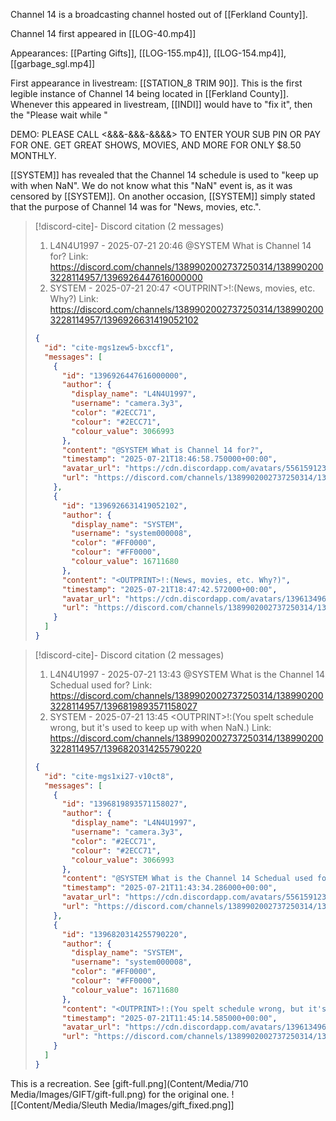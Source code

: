 Channel 14 is a broadcasting channel hosted out of [[Ferkland County]]. 

Channel 14 first appeared in [[LOG-40.mp4]]


Appearances: [[Parting Gifts]], [[LOG-155.mp4]], [[LOG-154.mp4]], [[garbage_sgl.mp4]]

First appearance in livestream: [[STATION_8 TRIM 90]]. This is the first legible instance of Channel 14 being located in [[Ferkland County]]. Whenever this appeared in livestream, [[INDI]] would have to "fix it", then the "Please wait while "


DEMO: PLEASE CALL \<&&&-&&&-&&&&\> TO ENTER YOUR SUB PIN OR PAY FOR ONE. GET GREAT SHOWS, MOVIES, AND MORE FOR ONLY $8.50 MONTHLY.

[[SYSTEM]] has revealed that the Channel 14 schedule is used to "keep up with when NaN"<!-- discord-cite:cite-mgs1xi27-v10ct8 -->. We do not know what this "NaN" event is, as it was censored by [[SYSTEM]]. On another occasion, [[SYSTEM]] simply stated that the purpose of Channel 14 was for "News, movies, etc."<!-- discord-cite:cite-mgs1zew5-bxccf1 -->.

> [!discord-cite]- Discord citation (2 messages)
> 1. L4N4U1997 - 2025-07-21 20:46
>     @SYSTEM What is Channel 14 for?
>     Link: https://discord.com/channels/1389902002737250314/1389902003228114957/1396926447616000000
> 2. SYSTEM - 2025-07-21 20:47
>     &lt;OUTPRINT&gt;!:(News, movies, etc. Why?)
>     Link: https://discord.com/channels/1389902002737250314/1389902003228114957/1396926631419052102
>
> ```json
> {
>   "id": "cite-mgs1zew5-bxccf1",
>   "messages": [
>     {
>       "id": "1396926447616000000",
>       "author": {
>         "display_name": "L4N4U1997",
>         "username": "camera.3y3",
>         "color": "#2ECC71",
>         "colour": "#2ECC71",
>         "colour_value": 3066993
>       },
>       "content": "@SYSTEM What is Channel 14 for?",
>       "timestamp": "2025-07-21T18:46:58.750000+00:00",
>       "avatar_url": "https://cdn.discordapp.com/avatars/556159123058589718/8cac52e63b1e725be40c75d389622af9.png?size=1024",
>       "url": "https://discord.com/channels/1389902002737250314/1389902003228114957/1396926447616000000"
>     },
>     {
>       "id": "1396926631419052102",
>       "author": {
>         "display_name": "SYSTEM",
>         "username": "system000008",
>         "color": "#FF0000",
>         "colour": "#FF0000",
>         "colour_value": 16711680
>       },
>       "content": "<OUTPRINT>!:(News, movies, etc. Why?)",
>       "timestamp": "2025-07-21T18:47:42.572000+00:00",
>       "avatar_url": "https://cdn.discordapp.com/avatars/1396134967091793992/8842f7241caf01fab110863d1545e52d.png?size=1024",
>       "url": "https://discord.com/channels/1389902002737250314/1389902003228114957/1396926631419052102"
>     }
>   ]
> }
> ```


> [!discord-cite]- Discord citation (2 messages)
> 1. L4N4U1997 - 2025-07-21 13:43
>     @SYSTEM What is the Channel 14 Schedual used for?
>     Link: https://discord.com/channels/1389902002737250314/1389902003228114957/1396819893571158027
> 2. SYSTEM - 2025-07-21 13:45
>     &lt;OUTPRINT&gt;!:(You spelt schedule wrong, but it's used to keep up with when NaN.)
>     Link: https://discord.com/channels/1389902002737250314/1389902003228114957/1396820314255790220
>
> ```json
> {
>   "id": "cite-mgs1xi27-v10ct8",
>   "messages": [
>     {
>       "id": "1396819893571158027",
>       "author": {
>         "display_name": "L4N4U1997",
>         "username": "camera.3y3",
>         "color": "#2ECC71",
>         "colour": "#2ECC71",
>         "colour_value": 3066993
>       },
>       "content": "@SYSTEM What is the Channel 14 Schedual used for?",
>       "timestamp": "2025-07-21T11:43:34.286000+00:00",
>       "avatar_url": "https://cdn.discordapp.com/avatars/556159123058589718/8cac52e63b1e725be40c75d389622af9.png?size=1024",
>       "url": "https://discord.com/channels/1389902002737250314/1389902003228114957/1396819893571158027"
>     },
>     {
>       "id": "1396820314255790220",
>       "author": {
>         "display_name": "SYSTEM",
>         "username": "system000008",
>         "color": "#FF0000",
>         "colour": "#FF0000",
>         "colour_value": 16711680
>       },
>       "content": "<OUTPRINT>!:(You spelt schedule wrong, but it's used to keep up with when NaN.)",
>       "timestamp": "2025-07-21T11:45:14.585000+00:00",
>       "avatar_url": "https://cdn.discordapp.com/avatars/1396134967091793992/8842f7241caf01fab110863d1545e52d.png?size=1024",
>       "url": "https://discord.com/channels/1389902002737250314/1389902003228114957/1396820314255790220"
>     }
>   ]
> }
> ```

This is a recreation. See [gift-full.png](Content/Media/710 Media/Images/GIFT/gift-full.png) for the original one.
![[Content/Media/Sleuth Media/Images/gift_fixed.png]]